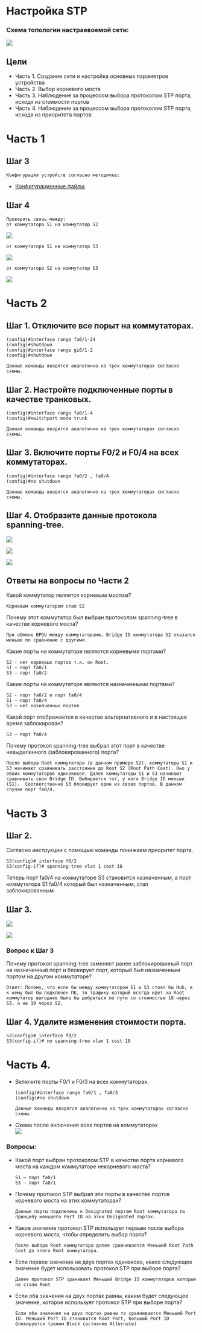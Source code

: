#  Настройка STP
###  Схема топологии настраевоемой сети:
![](Lab_Stand.png)

##	Цели
* Часть 1. Создание сети и настройка основных параметров устройства
* Часть 2. Выбор корневого моста
* Часть 3. Наблюдение за процессом выбора протоколом STP порта, исходя из стоимости портов
* Часть 4. Наблюдение за процессом выбора протоколом STP порта, исходя из приоритета портов

# Часть 1
## Шаг 3
    Конфигурация устройств согласно методичке:
- [Конфигурационные файлы;](config/)

## Шаг 4
    Проверить связь между:
    от коммутатора S1 на коммутатор S2

![](S1_to_S2.png)

    от коммутатора S1 на коммутатор S3


![](S1_to_S3.png)


    от коммутатора S2 на коммутатор S3

![](S2_to_S3.png)

# Часть 2
## Шаг 1. Отключите все порыт на коммутаторах.  
    (config)#interface range fa0/1-24
    (config)#shutdown
    (config)#interface range gi0/1-2
    (config)#shutdown
    
    Данные команды вводятся аналогично на трех коммутаторах согласно схемы.

## Шаг 2. Настройте подключенные порты в качестве транковых.
    (config)#interface range fa0/1-4
    (config)#switchport mode trunk
    
    Данная команды вводится аналогично на трех коммутаторах согласно схемы.
    
 ## Шаг 3. Включите порты F0/2 и F0/4 на всех коммутаторах.
    (config)#interface range fa0/2 , fa0/4
    (config)#no shutdown
    
    Данные команды вводятся аналогично на трех коммутаторах согласно схемы.

## Шаг 4. Отобразите данные протокола spanning-tree.

![](S1_STP_VL1.png)

![](S2_STP_VL1.png)

![](S3_STP_VL1.png)

## Ответы на вопросы по Части 2
Какой коммутатор является корневым мостом? 

    Корневым коммутатором стал S2
Почему этот коммутатор был выбран протоколом spanning-tree в качестве корневого моста?

    При обмене BPDU между коммутаторами, Bridge ID коммутатора S2 оказался меньше по сравнению с другими.
Какие порты на коммутаторе являются корневыми портами? 

    S2 - нет корневых портов т.к. он Root. 
    S1 – порт fa0/1
    S3 – порт fa0/2
Какие порты на коммутаторе являются назначенными портами? 

    S2 - порт fa0/2 и порт fa0/4
    S1 – порт fa0/4
    S3 – нет назначенных портов
Какой порт отображается в качестве альтернативного и в настоящее время заблокирован?

    S3 – порт fa0/4
Почему протокол spanning-tree выбрал этот порт в качестве невыделенного (заблокированного) порта?

    После выбора Root коммутатора (в данном примере S2), коммутаторы S1 и S3 начинают сравнивать расстояние до Root S2 (Root Path Cost). Оно у обоих коммутаторов одинаковое. Далее коммутаторы S1 и S3 начинают сравнивать свои Bridge ID. Выбирается тот, у кого Bridge ID меньше (S1).  Соответственно S3 блокирует один из своих портов. В данном случае порт fa0/4. 


# Часть 3
## Шаг 2. 
Согласно инструкции с помощью команды понижаем приоритет порта.

    S3(config)# interface f0/2
    S3(config-if)# spanning-tree vlan 1 cost 18
Теперь порт fa0/4 на коммутаторе S3 становится назначенным, а порт коммутатора S1 fa0/4 который был назначенным, стал заблокированным

## Шаг 3.
![](S1_after_Cos_18.png)

![](S3_after_Cost_18.png)

### Вопрос к Шаг 3
Почему протокол spanning-tree заменяет ранее заблокированный порт на назначенный порт и блокирует порт, который был назначенным портом на другом коммутаторе?

    Ответ: Потому, что если бы между коммутатором S1 и S3 стоял бы Hub, и к нему был бы подключен ПК, то трафику который всегда идет на Root коммутатор выгоднее было бы добраться по пути со стоимостью 18 через S3, а не 19 через S2.

## Шаг 4. Удалите изменения стоимости порта.
    S3(config)# interface f0/2
    S3(config-if)# no spanning-tree vlan 1 cost 18

# Часть 4. 
* Включите порты F0/1 и F0/3 на всех коммутаторах.

      (config)#interface range fa0/1 , fa0/3
      (config)#no shutdown
      
      Данные команды вводятся аналогично на трех коммутаторах согласно схемы.
* Схема после включения всех портов на коммутаторах      
![](All_Ports_ON.png)


### Вопросы: 
* Какой порт выбран протоколом STP в качестве порта корневого моста на каждом коммутаторе некорневого моста?

      S1 – порт fa0/1
      S3 – порт fa0/1

* Почему протокол STP выбрал эти порты в качестве портов корневого моста на этих коммутаторах?

      Данные порты подключены к Designated портам Root коммутатора по принципу меньшего Port ID на этих Designated портах. 

* Какое значение протокол STP использует первым после выбора корневого моста, чтобы определить выбор порта?

      После выбора Root коммутатора далее сравнивается Меньший Root Path Cost до этого Root коммутатора. 

* Если первое значение на двух портах одинаково, какое следующее значение будет использовать протокол STP при выборе порта?

      Далее протокол STP сранивает Меньший Bridge ID коммутаторов которые не стали Root

* Если оба значения на двух портах равны, каким будет следующее значение, которое использует протокол STP при выборе порта?

      Если оба значения на двух портах равны то сравнивается Меньший Port ID. Меньший Port ID становится Root Port, больший Port ID блокируется (режим Block состояние Alternate) 



